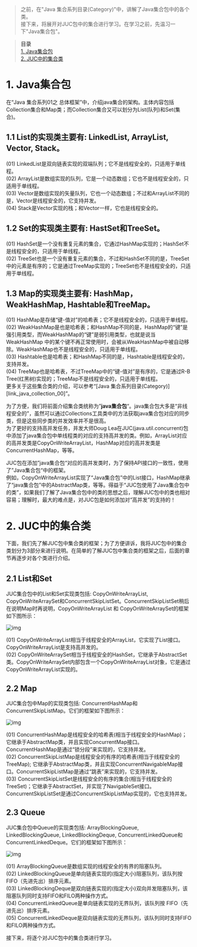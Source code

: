  
> 之前，在"Java 集合系列目录(Category)"中，讲解了Java集合包中的各个类。  
> 接下来，将展开对JUC包中的集合进行学习。在学习之前，先温习一下"Java集合包"。

> **目录**  
[1. Java集合包](#anchor1)  
[2. JUC中的集合类](#anchor2)  

 

<a name="anchor1"></a>
# 1. Java集合包

在“Java 集合系列01之 总体框架”中，介绍java集合的架构。主体内容包括Collection集合和Map类；而Collection集合又可以划分为List(队列)和Set(集合)。

## 1.1 List的实现类主要有: LinkedList, ArrayList, Vector, Stack。

(01) LinkedList是双向链表实现的双端队列；它不是线程安全的，只适用于单线程。  
(02) ArrayList是数组实现的队列，它是一个动态数组；它也不是线程安全的，只适用于单线程。  
(03) Vector是数组实现的矢量队列，它也一个动态数组；不过和ArrayList不同的是，Vector是线程安全的，它支持并发。  
(04) Stack是Vector实现的栈；和Vector一样，它也是线程安全的。

 
## 1.2 Set的实现类主要有: HastSet和TreeSet。

(01) HashSet是一个没有重复元素的集合，它通过HashMap实现的；HashSet不是线程安全的，只适用于单线程。  
(02) TreeSet也是一个没有重复元素的集合，不过和HashSet不同的是，TreeSet中的元素是有序的；它是通过TreeMap实现的；TreeSet也不是线程安全的，只适用于单线程。

 

## 1.3 Map的实现类主要有: HashMap，WeakHashMap, Hashtable和TreeMap。

(01) HashMap是存储“键-值对”的哈希表；它不是线程安全的，只适用于单线程。  
(02) WeakHashMap是也是哈希表；和HashMap不同的是，HashMap的“键”是强引用类型，而WeakHashMap的“键”是弱引用类型，也就是说当WeakHashMap 中的某个键不再正常使用时，会被从WeakHashMap中被自动移除。WeakHashMap也不是线程安全的，只适用于单线程。  
(03) Hashtable也是哈希表；和HashMap不同的是，Hashtable是线程安全的，支持并发。  
(04) TreeMap也是哈希表，不过TreeMap中的“键-值对”是有序的，它是通过R-B Tree(红黑树)实现的；TreeMap不是线程安全的，只适用于单线程。  
更多关于这些集合类的介绍，可以参考“[Java 集合系列目录(Category)][link_java_collection_00]”。

 

为了方便，我们将前面介绍集合类统称为”**java集合包**“。java集合包大多是“非线程安全的”，虽然可以通过Collections工具类中的方法获取java集合包对应的同步类，但是这些同步类的并发效率并不是很高。  
为了更好的支持高并发任务，并发大师Doug Lea在JUC(java.util.concurrent)包中添加了java集合包中单线程类的对应的支持高并发的类。例如，ArrayList对应的高并发类是CopyOnWriteArrayList，HashMap对应的高并发类是ConcurrentHashMap，等等。

JUC包在添加”java集合包“对应的高并发类时，为了保持API接口的一致性，使用了”Java集合包“中的框架。  
例如，CopyOnWriteArrayList实现了“Java集合包”中的List接口，HashMap继承了“java集合包”中的AbstractMap类，等等。得益于“JUC包使用了Java集合包中的类”，如果我们了解了Java集合包中的类的思想之后，理解JUC包中的类也相对容易；理解时，最大的难点是，对JUC包是如何添加对“高并发”的支持的！

 

<a name="anchor2"></a>
# 2. JUC中的集合类

下面，我们先了解JUC包中集合类的框架；为了方便讲诉，我将JUC包中的集合类划分为3部分来进行说明。在简单的了解JUC包中集合类的框架之后，后面的章节再逐步对各个类进行介绍。

## 2.1 List和Set

JUC集合包中的List和Set实现类包括: CopyOnWriteArrayList, CopyOnWriteArraySet和ConcurrentSkipListSet。ConcurrentSkipListSet稍后在说明Map时再说明，CopyOnWriteArrayList 和 CopyOnWriteArraySet的框架如下图所示：

![img](http://wangkuiwu.github.io/media/pic/java/threads/juc-col01-01.jpg)

(01) CopyOnWriteArrayList相当于线程安全的ArrayList，它实现了List接口。CopyOnWriteArrayList是支持高并发的。  
(02) CopyOnWriteArraySet相当于线程安全的HashSet，它继承于AbstractSet类。CopyOnWriteArraySet内部包含一个CopyOnWriteArrayList对象，它是通过CopyOnWriteArrayList实现的。


## 2.2 Map

JUC集合包中Map的实现类包括: ConcurrentHashMap和ConcurrentSkipListMap。它们的框架如下图所示：

![img](http://wangkuiwu.github.io/media/pic/java/threads/juc-col01-02.jpg)

(01) ConcurrentHashMap是线程安全的哈希表(相当于线程安全的HashMap)；它继承于AbstractMap类，并且实现ConcurrentMap接口。ConcurrentHashMap是通过“锁分段”来实现的，它支持并发。  
(02) ConcurrentSkipListMap是线程安全的有序的哈希表(相当于线程安全的TreeMap); 它继承于AbstractMap类，并且实现ConcurrentNavigableMap接口。ConcurrentSkipListMap是通过“跳表”来实现的，它支持并发。  
(03) ConcurrentSkipListSet是线程安全的有序的集合(相当于线程安全的TreeSet)；它继承于AbstractSet，并实现了NavigableSet接口。ConcurrentSkipListSet是通过ConcurrentSkipListMap实现的，它也支持并发。

 

## 2.3 Queue

JUC集合包中Queue的实现类包括: ArrayBlockingQueue, LinkedBlockingQueue, LinkedBlockingDeque, ConcurrentLinkedQueue和ConcurrentLinkedDeque。它们的框架如下图所示：

![img](http://wangkuiwu.github.io/media/pic/java/threads/juc-col01-03.jpg)

(01) ArrayBlockingQueue是数组实现的线程安全的有界的阻塞队列。  
(02) LinkedBlockingQueue是单向链表实现的(指定大小)阻塞队列，该队列按 FIFO（先进先出）排序元素。  
(03) LinkedBlockingDeque是双向链表实现的(指定大小)双向并发阻塞队列，该阻塞队列同时支持FIFO和FILO两种操作方式。  
(04) ConcurrentLinkedQueue是单向链表实现的无界队列，该队列按 FIFO（先进先出）排序元素。  
(05) ConcurrentLinkedDeque是双向链表实现的无界队列，该队列同时支持FIFO和FILO两种操作方式。


接下来，将逐个对JUC包中的集合类进行学习。


 
